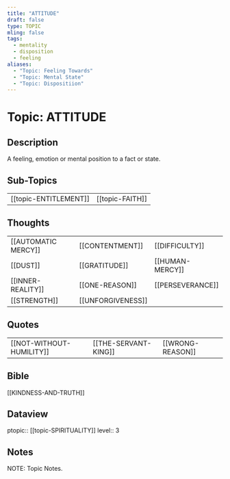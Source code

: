 ```yaml
---
title: "ATTITUDE"
draft: false
type: TOPIC
mling: false
tags:
  - mentality
  - disposition
  - feeling
aliases:
  - "Topic: Feeling Towards"
  - "Topic: Mental State"
  - "Topic: Dispositiion"
---
```

# Topic: ATTITUDE 
## Description
A feeling, emotion or mental position to a fact or state.

## Sub-Topics
|     |     |
| --- | --- |
| [[topic-ENTITLEMENT]] | [[topic-FAITH]] |

## Thoughts
|     |     |     |
| --- | --- | --- |
| [[AUTOMATIC MERCY]] | [[CONTENTMENT]] | [[DIFFICULTY]] |
| [[DUST]] | [[GRATITUDE]] | [[HUMAN-MERCY]] 
| [[INNER-REALITY]] | [[ONE-REASON]] | [[PERSEVERANCE]] |
| [[STRENGTH]] | [[UNFORGIVENESS]] |

## Quotes
|     |     |     |
| --- | --- | --- |
| [[NOT-WITHOUT-HUMILITY]] | [[THE-SERVANT-KING]] | [[WRONG-REASON]] |


## Bible
[[KINDNESS-AND-TRUTH]]

## Dataview
ptopic:: [[topic-SPIRITUALITY]]
level:: 3


## Notes
NOTE: Topic Notes.